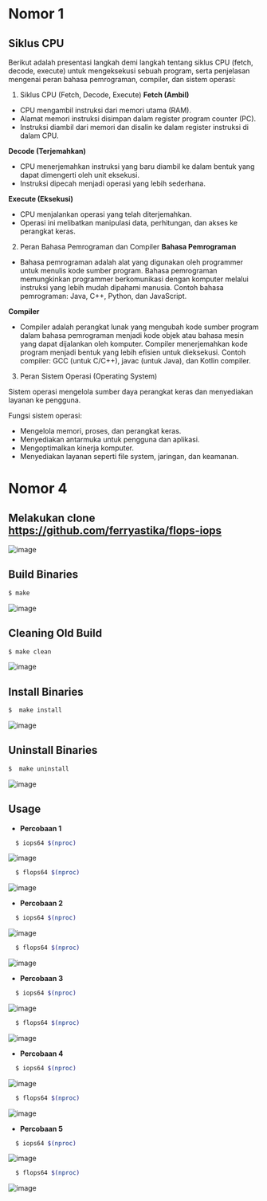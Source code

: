 # Nomor 1
## Siklus CPU
Berikut adalah presentasi langkah demi langkah tentang siklus CPU (fetch, decode, execute) untuk mengeksekusi sebuah program, serta penjelasan mengenai peran bahasa pemrograman, compiler, dan sistem operasi:

1. Siklus CPU (Fetch, Decode, Execute)
**Fetch (Ambil)**
* CPU mengambil instruksi dari memori utama (RAM).
* Alamat memori instruksi disimpan dalam register program counter (PC).
* Instruksi diambil dari memori dan disalin ke dalam register instruksi di dalam CPU.

**Decode (Terjemahkan)**
* CPU menerjemahkan instruksi yang baru diambil ke dalam bentuk yang dapat dimengerti oleh unit eksekusi.
* Instruksi dipecah menjadi operasi yang lebih sederhana.

**Execute (Eksekusi)**
* CPU menjalankan operasi yang telah diterjemahkan.
* Operasi ini melibatkan manipulasi data, perhitungan, dan akses ke perangkat keras.

2. Peran Bahasa Pemrograman dan Compiler
**Bahasa Pemrograman**

* Bahasa pemrograman adalah alat yang digunakan oleh programmer untuk menulis kode sumber program.
Bahasa pemrograman memungkinkan programmer berkomunikasi dengan komputer melalui instruksi yang lebih mudah dipahami manusia.
Contoh bahasa pemrograman: Java, C++, Python, dan JavaScript.

**Compiler**

* Compiler adalah perangkat lunak yang mengubah kode sumber program dalam bahasa pemrograman menjadi kode objek atau bahasa mesin yang dapat dijalankan oleh komputer.
Compiler menerjemahkan kode program menjadi bentuk yang lebih efisien untuk dieksekusi.
Contoh compiler: GCC (untuk C/C++), javac (untuk Java), dan Kotlin compiler.

3. Peran Sistem Operasi (Operating System)

Sistem operasi mengelola sumber daya perangkat keras dan menyediakan layanan ke pengguna.

Fungsi sistem operasi:
* Mengelola memori, proses, dan perangkat keras.
* Menyediakan antarmuka untuk pengguna dan aplikasi.
* Mengoptimalkan kinerja komputer.
* Menyediakan layanan seperti file system, jaringan, dan keamanan.

# Nomor 4

## Melakukan clone https://github.com/ferryastika/flops-iops
  
![image](https://github.com/Mardzyska/SysOP24-3123521008-/assets/139208195/d72d0504-8015-448f-94a4-d362d280b6e7)

## Build Binaries

```sh
$ make
```
![image](https://github.com/Mardzyska/SysOP24-3123521008-/assets/139208195/76a1112a-8f4f-4c61-944e-0028d73597c3)

## Cleaning Old Build

```sh
$ make clean
```
![image](https://github.com/Mardzyska/SysOP24-3123521008-/assets/139208195/7cfe9a53-109a-4070-9c3f-39c0b56c9797)

## Install Binaries 

```sh
$  make install
```
![image](https://github.com/Mardzyska/SysOP24-3123521008-/assets/139208195/4dc689bc-68d0-4b00-83eb-63555254aefe)

## Uninstall Binaries 

```sh
$  make uninstall
```
![image](https://github.com/Mardzyska/SysOP24-3123521008-/assets/139208195/2b447109-3596-4b6b-9a83-f970c3e0d79a)

## Usage

* **Percobaan 1**

```sh
  $ iops64 $(nproc)
```
![image](https://github.com/Mardzyska/SysOP24-3123521008-/assets/139208195/a9f61625-509a-4d65-8a62-753ce77e51ff)

```sh
  $ flops64 $(nproc)
```
![image](https://github.com/Mardzyska/SysOP24-3123521008-/assets/139208195/1b8a7888-9c5e-46b2-9562-76f903973d1a)

* **Percobaan 2**

```sh
  $ iops64 $(nproc)
```
![image](https://github.com/Mardzyska/SysOP24-3123521008-/assets/139208195/b745f3b6-89dc-4d7a-8f22-10ed1bc3dbad)


```sh
  $ flops64 $(nproc)
```
![image](https://github.com/Mardzyska/SysOP24-3123521008-/assets/139208195/6096124a-86d4-415c-8507-3767ec729b98)

* **Percobaan 3**
  
```sh
  $ iops64 $(nproc)
```
![image](https://github.com/Mardzyska/SysOP24-3123521008-/assets/139208195/66110b43-9755-4587-a24a-fb38c95e5c38)

```sh
  $ flops64 $(nproc)
```
![image](https://github.com/Mardzyska/SysOP24-3123521008-/assets/139208195/f00bdb95-fdaf-45d8-8102-25a25a3c96f1)

* **Percobaan 4**
  
```sh
  $ iops64 $(nproc)
```
![image](https://github.com/Mardzyska/SysOP24-3123521008-/assets/139208195/dd0371b5-0269-49fd-9bc7-9d2f4757816a)

```sh
  $ flops64 $(nproc)
```
![image](https://github.com/Mardzyska/SysOP24-3123521008-/assets/139208195/acff3547-8856-44ca-8c26-4950e18f3d3c)

* **Percobaan 5**
  
```sh
  $ iops64 $(nproc)
```
![image](https://github.com/Mardzyska/SysOP24-3123521008-/assets/139208195/8a5a9fea-36c3-4528-8ef9-5c167fe59b9f)

```sh
  $ flops64 $(nproc)
```
![image](https://github.com/Mardzyska/SysOP24-3123521008-/assets/139208195/774c7996-47b0-4d8e-a670-7755149080c3)
